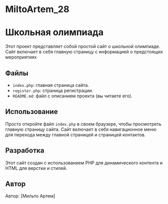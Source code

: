# MiltoArtem_28
# Школьная олимпиада

Этот проект представляет собой простой сайт о школьной олимпиаде. Сайт включает в себя главную страницу с информацией о предстоящих мероприятиях
## Файлы

- `index.php`: главная страница сайта.
- `register.php`: страница регистрации.
- `README.md`: файл с описанием проекта (вы читаете его).

## Использование

Просто откройте файл `index.php` в своем браузере, чтобы просмотреть главную страницу сайта. Сайт включает в себя навигационное меню для перехода между главной страницей и страницей контактов.

## Разработка

Этот сайт создан с использованием PHP для динамического контента и HTML для верстки и стилей.

## Автор

Автор: [Мильто Артем]
